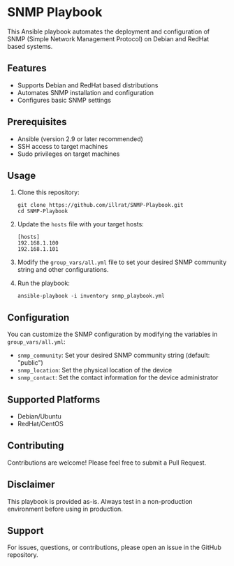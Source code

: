 # SNMP Playbook

This Ansible playbook automates the deployment and configuration of SNMP (Simple Network Management Protocol) on Debian and RedHat based systems.

## Features

- Supports Debian and RedHat based distributions
- Automates SNMP installation and configuration
- Configures basic SNMP settings

## Prerequisites

- Ansible (version 2.9 or later recommended)
- SSH access to target machines
- Sudo privileges on target machines

## Usage

1. Clone this repository:
   ```
   git clone https://github.com/illrat/SNMP-Playbook.git
   cd SNMP-Playbook
   ```

2. Update the `hosts` file with your target hosts:
   ```
   [hosts]
   192.168.1.100
   192.168.1.101
   ```

3. Modify the `group_vars/all.yml` file to set your desired SNMP community string and other configurations.

4. Run the playbook:
   ```
   ansible-playbook -i inventory snmp_playbook.yml
   ```

## Configuration

You can customize the SNMP configuration by modifying the variables in `group_vars/all.yml`:

- `snmp_community`: Set your desired SNMP community string (default: "public")
- `snmp_location`: Set the physical location of the device
- `snmp_contact`: Set the contact information for the device administrator

## Supported Platforms

- Debian/Ubuntu
- RedHat/CentOS

## Contributing

Contributions are welcome! Please feel free to submit a Pull Request.


## Disclaimer

This playbook is provided as-is. Always test in a non-production environment before using in production.

## Support

For issues, questions, or contributions, please open an issue in the GitHub repository.
